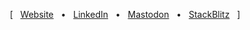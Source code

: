
<p align="center">
  &#x5b; &nbsp; <a href="https://michaelsynan.com">Website</a> &nbsp; &#x2022; &nbsp;
  <a href="https://www.linkedin.com/in/hellomichaelsynan">LinkedIn</a> &nbsp; &#x2022; &nbsp;
  <a href="https://mstdn.social/@letsbecomehuman">Mastodon</a> &nbsp; &#x2022; &nbsp;
  <a href="https://mstdn.social/@letsbecomehuman">StackBlitz</a> &nbsp; &#x5d;
 </p>
